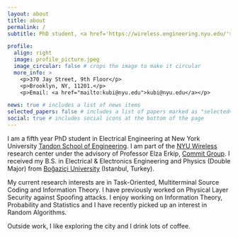 ```yaml
---
layout: about
title: about
permalink: /
subtitle: PhD student, <a href='https://wireless.engineering.nyu.edu/'>NYU Wireless</a> and <a href='https://wp.nyu.edu/elza_erkip/'>CommIT Group at NYU</a>.

profile:
  align: right
  image: profile_picture.jpeg
  image_circular: false # crops the image to make it circular
  more_info: >
    <p>370 Jay Street, 9th Floor</p>
    <p>Brooklyn, NY, 11201.</p>
    <p>Email: <a href="mailto:kubi@nyu.edu">kubi@nyu.edu</a></p>

news: true # includes a list of news items
selected_papers: false # includes a list of papers marked as "selected={true}"
social: true # includes social icons at the bottom of the page
---
```


I am a fifth year PhD student in Electrical Engineering at New York University [Tandon School of Engineering](https://engineering.nyu.edu). I am part of the [NYU Wireless](https://wireless.engineering.nyu.edu) research center under the advisory of Professor Elza Erkip, [Commit Group](https://wp.nyu.edu/elza_erkip/). I received my B.S. in Electrical & Electronics Engineering and Physics (Double Major) from [Boğaziçi University](https://bogazici.edu.tr/en_US) (Istanbul, Turkey).

My current research interests are in Task-Oriented, Multiterminal Source Coding and Information Theory. I have previously worked on Physical Layer Security against Spoofing attacks. I enjoy working on Information Theory, Probability and Statistics and I have recently picked up an interest in Random Algorithms.

Outside work, I like exploring the city and I drink lots of coffee.
